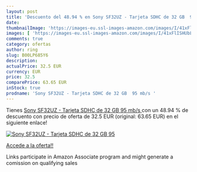 ```yaml
---
layout: post
title: 'Descuento del 48.94 % en Sony SF32UZ - Tarjeta SDHC de 32 GB  95 '
date: 
thumbnailImage: 'https://images-eu.ssl-images-amazon.com/images/I/41xFlISHUbL._SL200_.jpg'
images: [ 'https://images-eu.ssl-images-amazon.com/images/I/41xFlISHUbL._SL200_.jpg' ]
comments: true
category: ofertas
author: ring
slug: B00LP685Y6
description:
actualPrice: 32.5 EUR
currency: EUR
price: 32.5
comparePrice: 63.65 EUR
inStock: true
prodname: 'Sony SF32UZ - Tarjeta SDHC de 32 GB  95 mb/s '
---
```


Tienes [Sony SF32UZ - Tarjeta SDHC de 32 GB  95 mb/s ](https://www.amazon.es/dp/B00LP685Y6/?tag=tolees-21) con un 48.94 % de descuento con precio de oferta de 32.5 EUR (original: 63.65 EUR) en el siguiente enlace!

[![Sony SF32UZ - Tarjeta SDHC de 32 GB  95 ](https://images-eu.ssl-images-amazon.com/images/I/41xFlISHUbL._SL200_.jpg)](https://www.amazon.es/dp/B00LP685Y6/?tag=tolees-21)

[Accede a la oferta!!](https://www.amazon.es/dp/B00LP685Y6/?tag=tolees-21)

Links participate in Amazon Associate program and might generate a comission on qualifying sales



